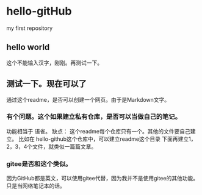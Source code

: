 # hello-gitHub
my first repository

## hello world 
这个不能输入汉字，刚刚。再测试一下。

## 测试一下。现在可以了

通过这个readme，是否可以创建一个网页。由于是Markdown文字。


### 有个问题。这个如果建立私有仓库，是否可以当做自己的笔记。

功能相当于 语雀。
 缺点： 这个readme每个仓库只有一个。其他的文件要自己建立。
 比如在 hello-github这个仓库中，可以建立readme这个目录
 下面再建立1，2，3，4个文件，就类似一篇篇文章。
 

### gitee是否和这个类似。
因为GitHub都是英文，可以使用gitee代替，因为我并不是使用gitee的其他功能。只是当网络笔记本的话。

